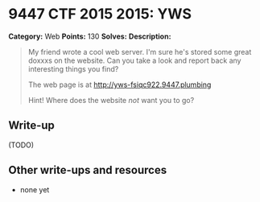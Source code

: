 # 9447 CTF 2015 2015: YWS

**Category:** Web
**Points:** 130
**Solves:** 
**Description:**

> My friend wrote a cool web server. I'm sure he's stored some great doxxxs on the website. Can you take a look and report back any interesting things you find?
> 
> The web page is at <http://yws-fsiqc922.9447.plumbing>
> 
> Hint! Where does the website *not* want you to go?


## Write-up

(TODO)

## Other write-ups and resources

* none yet
